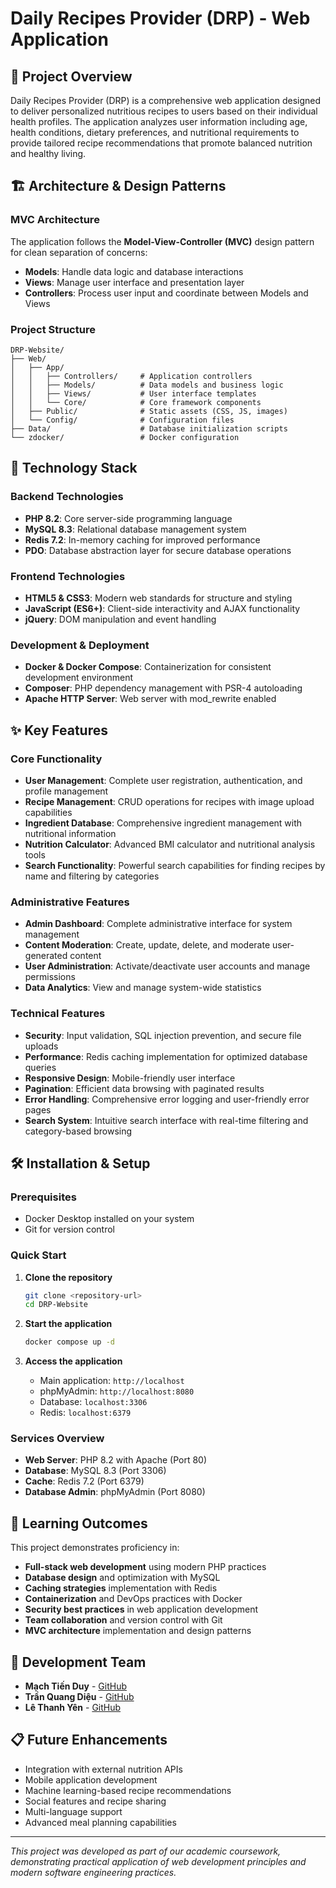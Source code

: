 # Daily Recipes Provider (DRP) - Web Application

## 🌟 Project Overview

Daily Recipes Provider (DRP) is a comprehensive web application designed to deliver personalized nutritious recipes to users based on their individual health profiles. The application analyzes user information including age, health conditions, dietary preferences, and nutritional requirements to provide tailored recipe recommendations that promote balanced nutrition and healthy living.

## 🏗️ Architecture & Design Patterns

### MVC Architecture
The application follows the **Model-View-Controller (MVC)** design pattern for clean separation of concerns:
- **Models**: Handle data logic and database interactions
- **Views**: Manage user interface and presentation layer
- **Controllers**: Process user input and coordinate between Models and Views

### Project Structure
```
DRP-Website/
├── Web/
│   ├── App/
│   │   ├── Controllers/     # Application controllers
│   │   ├── Models/          # Data models and business logic
│   │   ├── Views/           # User interface templates
│   │   └── Core/            # Core framework components
│   ├── Public/              # Static assets (CSS, JS, images)
│   └── Config/              # Configuration files
├── Data/                    # Database initialization scripts
└── zdocker/                 # Docker configuration
```

## 🚀 Technology Stack

### Backend Technologies
- **PHP 8.2**: Core server-side programming language
- **MySQL 8.3**: Relational database management system
- **Redis 7.2**: In-memory caching for improved performance
- **PDO**: Database abstraction layer for secure database operations

### Frontend Technologies
- **HTML5 & CSS3**: Modern web standards for structure and styling
- **JavaScript (ES6+)**: Client-side interactivity and AJAX functionality
- **jQuery**: DOM manipulation and event handling

### Development & Deployment
- **Docker & Docker Compose**: Containerization for consistent development environment
- **Composer**: PHP dependency management with PSR-4 autoloading
- **Apache HTTP Server**: Web server with mod_rewrite enabled

## ✨ Key Features

### Core Functionality
- **User Management**: Complete user registration, authentication, and profile management
- **Recipe Management**: CRUD operations for recipes with image upload capabilities
- **Ingredient Database**: Comprehensive ingredient management with nutritional information
- **Nutrition Calculator**: Advanced BMI calculator and nutritional analysis tools
- **Search Functionality**: Powerful search capabilities for finding recipes by name and filtering by categories

### Administrative Features
- **Admin Dashboard**: Complete administrative interface for system management
- **Content Moderation**: Create, update, delete, and moderate user-generated content
- **User Administration**: Activate/deactivate user accounts and manage permissions
- **Data Analytics**: View and manage system-wide statistics

### Technical Features
- **Security**: Input validation, SQL injection prevention, and secure file uploads
- **Performance**: Redis caching implementation for optimized database queries
- **Responsive Design**: Mobile-friendly user interface
- **Pagination**: Efficient data browsing with paginated results
- **Error Handling**: Comprehensive error logging and user-friendly error pages
- **Search System**: Intuitive search interface with real-time filtering and category-based browsing

## 🛠️ Installation & Setup

### Prerequisites
- Docker Desktop installed on your system
- Git for version control

### Quick Start
1. **Clone the repository**
   ```bash
   git clone <repository-url>
   cd DRP-Website
   ```

2. **Start the application**
   ```bash
   docker compose up -d
   ```

3. **Access the application**
   - Main application: `http://localhost`
   - phpMyAdmin: `http://localhost:8080`
   - Database: `localhost:3306`
   - Redis: `localhost:6379`

### Services Overview
- **Web Server**: PHP 8.2 with Apache (Port 80)
- **Database**: MySQL 8.3 (Port 3306)
- **Cache**: Redis 7.2 (Port 6379)
- **Database Admin**: phpMyAdmin (Port 8080)

## 🎯 Learning Outcomes

This project demonstrates proficiency in:
- **Full-stack web development** using modern PHP practices
- **Database design** and optimization with MySQL
- **Caching strategies** implementation with Redis
- **Containerization** and DevOps practices with Docker
- **Security best practices** in web application development
- **Team collaboration** and version control with Git
- **MVC architecture** implementation and design patterns

## 👥 Development Team

- **Mạch Tiến Duy** - [GitHub](https://github.com/john-naeder)
- **Trần Quang Diệu** - [GitHub](https://github.com/KyoTranKMA)
- **Lê Thanh Yên** - [GitHub](https://github.com/YenLethanh129)


## 📋 Future Enhancements

- Integration with external nutrition APIs
- Mobile application development
- Machine learning-based recipe recommendations
- Social features and recipe sharing
- Multi-language support
- Advanced meal planning capabilities

---

*This project was developed as part of our academic coursework, demonstrating practical application of web development principles and modern software engineering practices.*